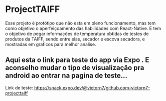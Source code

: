 # ProjectTAIFF
Esse projeto é protótipo que não esta em pleno funcionamento, mas tem como objetivo o aperfeiçoamento das habilidades com React-Native. E tem o objetivo de pegar informações de temperatura obtidas de testes de produtos da TAIFF, sendo entre elas, secador e escova secadora, e mostradas em graficos para melhor analise.

## Aqui esta o link para teste do app via Expo . E aconselho mudar o tipo de visualização pra android ao entrar na pagina de teste...

Link de teste: https://snack.expo.dev/@victorn7/github.com-victorn7-projecttaiff
